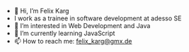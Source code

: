 - 👋 Hi, I’m Felix Karg
- I work as a trainee in software development at adesso SE
- 👀 I’m interested in Web Development and Java
- 🌱 I’m currently learning JavaScript
- 📫 How to reach me: felix_karg@gmx.de

<!---
felix-karg/felix-karg is a ✨ special ✨ repository because its `README.md` (this file) appears on your GitHub profile.
You can click the Preview link to take a look at your changes.
--->
